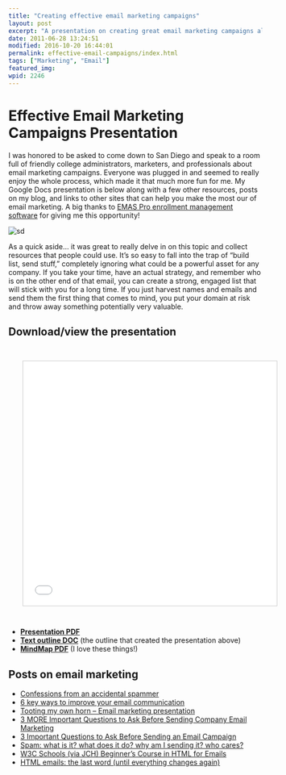```yaml
---
title: "Creating effective email marketing campaigns"
layout: post
excerpt: "A presentation on creating great email marketing campaigns along with links to other resources. "
date: 2011-06-28 13:24:51
modified: 2016-10-20 16:44:01
permalink: effective-email-campaigns/index.html
tags: ["Marketing", "Email"]
featured_img:
wpid: 2246
---
```


# Effective Email Marketing Campaigns Presentation

I was honored to be asked to come down to San Diego and speak to a room full of friendly college administrators, marketers, and professionals about email marketing campaigns. Everyone was plugged in and seemed to really enjoy the whole process, which made it that much more fun for me. My Google Docs presentation is below along with a few other resources, posts on my blog, and links to other sites that can help you make the most our of email marketing. A big thanks to [EMAS Pro enrollment management software](https://www.emaspro.com/) for giving me this opportunity!

![sd](/_images/2011/06/sd1.jpg)

As a quick aside… it was great to really delve in on this topic and collect resources that people could use. It’s so easy to fall into the trap of “build list, send stuff,” completely ignoring what could be a powerful asset for any company. If you take your time, have an actual strategy, and remember who is on the other end of that email, you can create a strong, engaged list that will stick with you for a long time. If you just harvest names and emails and send them the first thing that comes to mind, you put your domain at risk and throw away something potentially very valuable.

Download/view the presentation
------------------------------

<iframe src="//www.slideshare.net/slideshow/embed_code/key/hOUCsYE4uQhNnm" width="595" height="485" frameborder="0" marginwidth="0" marginheight="0" scrolling="no" style="border:1px solid #CCC; border-width:1px; margin:2em; max-width: 100%;" allowfullscreen> </iframe>

- **[Presentation PDF](/_files/effective-email-marketing-campaigns.pdf)**
- **[Text outline DOC](/_files/effective-email-marketing-campaigns.doc)** (the outline that created the presentation above)
- **[MindMap PDF](/_files/effective-email-marketing-campaigns-mindmap.pdf)** (I love these things!)

Posts on email marketing
------------------------

- [Confessions from an accidental spammer](/confessions-from-an-accidental-spammer/)
- [6 key ways to improve your email communication](/6-key-ways-to-improve-your-email-communication/)
- [Tooting my own horn – Email marketing presentation](/tooting-my-own-horn-email-marketing-presentation/)
- [3 MORE Important Questions to Ask Before Sending Company Email Marketing](/3-more-important-questions-to-ask-before-sending-company-email-marketing/)
- [3 Important Questions to Ask Before Sending an Email Campaign](/3-important-questions-to-ask-before-sending-an-email-campaign/)
- [Spam: what is it? what does it do? why am I sending it? who cares?](/spam-what-is-it-what-does-it-do-why-am-i-sending-it-who-cares/)
- [W3C Schools (via JCH) Beginner’s Course in HTML for Emails](/w3c-schools-via-jch-beginners-course-in-html-for-emails/)
- [HTML emails: the last word (until everything changes again)](/html-emails-the-last-word-until-everything-changes-again/)
